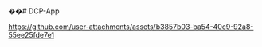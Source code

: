 ��#   D C P - A p p 
 
 

https://github.com/user-attachments/assets/b3857b03-ba54-40c9-92a8-55ee25fde7e1

